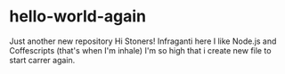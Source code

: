 # hello-world-again
Just another new repository
Hi Stoners!
Infraganti here I like Node.js and Coffescripts (that's when I'm inhale) 
I'm so high that i create new file to start carrer again.
